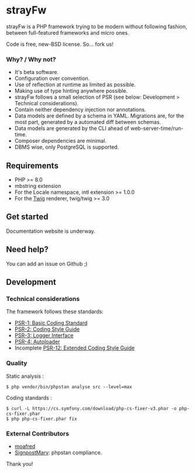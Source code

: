 # strayFw

strayFw is a PHP framework trying to be modern without following fashion, between full-featured frameworks and micro ones.

Code is free, new-BSD license. So... fork us!

### Why? / Why not?

* It's beta software.
* Configuration over convention.
* Use of reflection at runtime as limited as possible.
* Making use of type hinting anywhere possible.
* strayFw follows a small selection of PSR (see below: Development > Technical considerations).
* Contain neither dependency injection nor annotations.
* Data models are defined by a schema in YAML. Migrations are, for the most part, generated by a automated diff between schemas.
* Data models are generated by the CLI ahead of web-server-time/run-time.
* Composer dependencies are minimal.
* DBMS wise, only PostgreSQL is supported.

## Requirements

* PHP >= 8.0
* mbstring extension
* For the Locale namespace, intl extension >= 1.0.0
* For the [Twig](https://twig.symfony.com/ 'Twig') renderer, twig/twig >= 3.0

## Get started

Documentation website is underway.

## Need help?

You can add an issue on Github ;)

## Development

### Technical considerations

The framework follows these standards:

* [PSR-1: Basic Coding Standard](https://github.com/php-fig/fig-standards/blob/master/accepted/PSR-1-basic-coding-standard.md 'PSR-1: Basic Coding Standard')
* [PSR-2: Coding Style Guide](https://github.com/php-fig/fig-standards/blob/master/accepted/PSR-2-coding-style-guide.md 'PSR-2: Coding Style Guide')
* [PSR-3: Logger Interface](https://github.com/php-fig/fig-standards/blob/master/accepted/PSR-3-logger-interface.md 'PSR-3: Logger Interface')
* [PSR-4: Autoloader](https://github.com/php-fig/fig-standards/blob/master/accepted/PSR-4-autoloader.md 'PSR-4: Autoloader')
* Incomplete [PSR-12: Extended Coding Style Guide](https://github.com/php-fig/fig-standards/blob/master/accepted/PSR-12-extended-coding-style-guide.md 'Extended Coding Style Guide')

### Quality

Static analysis :

    $ php vendor/bin/phpstan analyse src --level=max

Coding standards :

    $ curl -L https://cs.symfony.com/download/php-cs-fixer-v3.phar -o php-cs-fixer.phar
    $ php php-cs-fixer.phar fix

### External Contributors

* [moafred](https://github.com/moafred 'moafred')
* [SignpostMarv](https://github.com/SignpostMarv 'SignpostMarv'): phpstan compliance.

Thank you!
